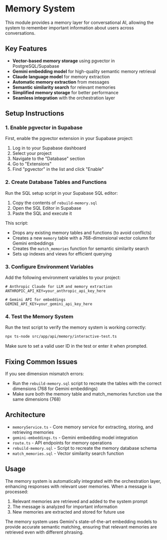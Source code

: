 # Memory System

This module provides a memory layer for conversational AI, allowing the system to remember important information about users across conversations.

## Key Features

- **Vector-based memory storage** using pgvector in PostgreSQL/Supabase
- **Gemini embedding model** for high-quality semantic memory retrieval
- **Claude language model** for memory extraction
- **Automatic memory extraction** from messages
- **Semantic similarity search** for relevant memories
- **Simplified memory storage** for better performance
- **Seamless integration** with the orchestration layer

## Setup Instructions

### 1. Enable pgvector in Supabase

First, enable the pgvector extension in your Supabase project:

1. Log in to your Supabase dashboard
2. Select your project
3. Navigate to the "Database" section
4. Go to "Extensions"
5. Find "pgvector" in the list and click "Enable"

### 2. Create Database Tables and Functions

Run the SQL setup script in your Supabase SQL editor:

1. Copy the contents of `rebuild-memory.sql`
2. Open the SQL Editor in Supabase
3. Paste the SQL and execute it

This script:
- Drops any existing memory tables and functions (to avoid conflicts)
- Creates a new `memory` table with a 768-dimensional vector column for Gemini embeddings
- Creates the `match_memories` function for semantic similarity search
- Sets up indexes and views for efficient querying

### 3. Configure Environment Variables

Add the following environment variables to your project:

```
# Anthropic Claude for LLM and memory extraction
ANTHROPIC_API_KEY=your_anthropic_api_key_here

# Gemini API for embeddings
GEMINI_API_KEY=your_gemini_api_key_here
```

### 4. Test the Memory System

Run the test script to verify the memory system is working correctly:

```bash
npx ts-node src/app/api/memory/interactive-test.ts
```

Make sure to set a valid user ID in the test or enter it when prompted.

## Fixing Common Issues

If you see dimension mismatch errors:
- Run the `rebuild-memory.sql` script to recreate the tables with the correct dimensions (768 for Gemini embeddings)
- Make sure both the memory table and match_memories function use the same dimensions (768)

## Architecture

- `memoryService.ts` - Core memory service for extracting, storing, and retrieving memories
- `gemini-embeddings.ts` - Gemini embedding model integration
- `route.ts` - API endpoints for memory operations
- `rebuild-memory.sql` - Script to recreate the memory database schema
- `match_memories.sql` - Vector similarity search function

## Usage

The memory system is automatically integrated with the orchestration layer, enhancing responses with relevant user memories. When a message is processed:

1. Relevant memories are retrieved and added to the system prompt
2. The message is analyzed for important information
3. New memories are extracted and stored for future use

The memory system uses Gemini's state-of-the-art embedding models to provide accurate semantic matching, ensuring that relevant memories are retrieved even with different phrasing. 